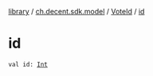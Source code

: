 [library](../../index.md) / [ch.decent.sdk.model](../index.md) / [VoteId](index.md) / [id](./id.md)

# id

`val id: `[`Int`](https://kotlinlang.org/api/latest/jvm/stdlib/kotlin/-int/index.html)